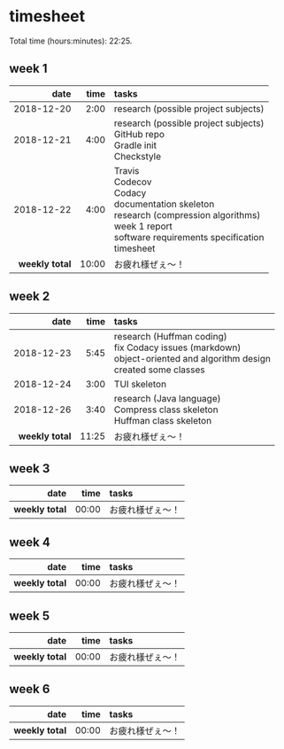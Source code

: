# timesheet

Total time (hours:minutes): 22:25.

## week 1

|             date |  time | tasks |
| ---------------: | ----: | :---- |
|       2018-12-20 |  2:00 | research (possible project subjects) |
|       2018-12-21 |  4:00 | <span>research (possible project subjects)<br>GitHub repo<br>Gradle init<br>Checkstyle</span> |
|       2018-12-22 |  4:00 | <span>Travis<br>Codecov<br>Codacy<br>documentation skeleton<br>research (compression algorithms)<br>week 1 report<br>software requirements specification<br>timesheet</span> |
| **weekly total** | 10:00 | お疲れ様ぜぇ～！ |

## week 2

|             date |  time | tasks    |
| ---------------: | ----: | :------- |
|       2018-12-23 |  5:45 | <span>research (Huffman coding)<br>fix Codacy issues (markdown)<br>object-oriented and algorithm design<br>created some classes</span> |
|       2018-12-24 |  3:00 | TUI skeleton |
|       2018-12-26 |  3:40 | <span>research (Java language)<br>Compress class skeleton<br>Huffman class skeleton</span> |
| **weekly total** | 11:25 | お疲れ様ぜぇ～！ |

## week 3

|             date |  time | tasks    |
| ---------------: | ----: | :------- |
| **weekly total** | 00:00 | お疲れ様ぜぇ～！ |

## week 4

|             date |  time | tasks    |
| ---------------: | ----: | :------- |
| **weekly total** | 00:00 | お疲れ様ぜぇ～！ |

## week 5

|             date |  time | tasks    |
| ---------------: | ----: | :------- |
| **weekly total** | 00:00 | お疲れ様ぜぇ～！ |

## week 6

|             date |  time | tasks    |
| ---------------: | ----: | :------- |
| **weekly total** | 00:00 | お疲れ様ぜぇ～！ |
